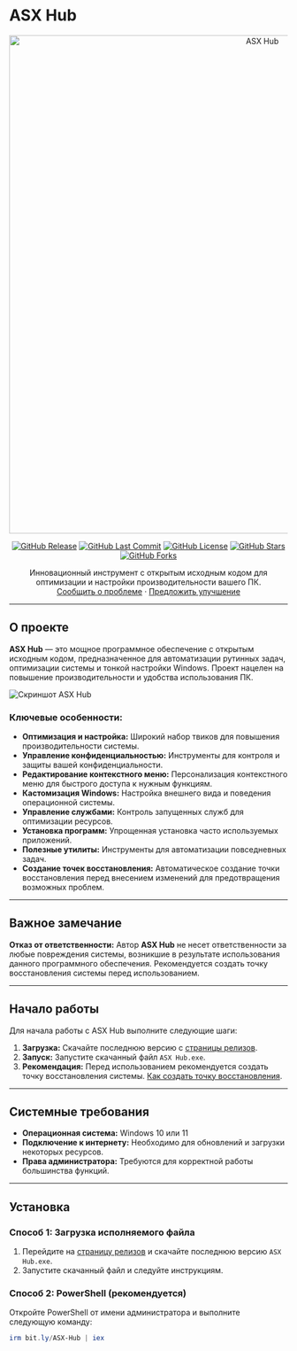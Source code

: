 # ASX Hub

<div align="center">
  <a href="https://github.com/ALFiX01/ASX_Hub">
    <img src="https://github.com/ALFiX01/ASX_Hub/blob/main/Files/Images/dsg.png?raw=true" alt="ASX Hub" width="900">
  </a>
</div>

<div align="center">

[![GitHub Release](https://img.shields.io/github/v/release/ALFiX01/ASX-Hub)](https://github.com/ALFiX01/ASX-Hub/releases/latest)
[![GitHub Last Commit](https://img.shields.io/github/last-commit/ALFiX01/ASX-Hub)](https://github.com/ALFiX01/ASX-Hub/commits/main)
[![GitHub License](https://img.shields.io/github/license/ALFiX01/ASX-Hub)](https://github.com/ALFiX01/ASX-Hub/blob/main/LICENSE)
[![GitHub Stars](https://img.shields.io/github/stars/ALFiX01/ASX-Hub)](https://github.com/ALFiX01/ASX-Hub/stargazers)
[![GitHub Forks](https://img.shields.io/github/forks/ALFiX01/ASX-Hub)](https://github.com/ALFiX01/ASX-Hub/network)

  <p>
    Инновационный инструмент с открытым исходным кодом для оптимизации и настройки производительности вашего ПК.
    <br />
    <a href="https://github.com/ALFiX01/ASX_Hub/issues">Сообщить о проблеме</a>
    ·
    <a href="https://github.com/ALFiX01/ASX_Hub/discussions">Предложить улучшение</a>
  </p>
</div>

---

## О проекте

**ASX Hub** — это мощное программное обеспечение с открытым исходным кодом, предназначенное для автоматизации рутинных задач, оптимизации системы и тонкой настройки Windows. Проект нацелен на повышение производительности и удобства использования ПК.

![Скриншот ASX Hub](https://github.com/ALFiX01/ASX_Hub/blob/main/Files/Images/MainMenu.png?raw=true)

### Ключевые особенности:

*   **Оптимизация и настройка:** Широкий набор твиков для повышения производительности системы.
*   **Управление конфиденциальностью:** Инструменты для контроля и защиты вашей конфиденциальности.
*   **Редактирование контекстного меню:** Персонализация контекстного меню для быстрого доступа к нужным функциям.
*   **Кастомизация Windows:** Настройка внешнего вида и поведения операционной системы.
*   **Управление службами:** Контроль запущенных служб для оптимизации ресурсов.
*   **Установка программ:** Упрощенная установка часто используемых приложений.
*   **Полезные утилиты:** Инструменты для автоматизации повседневных задач.
*   **Создание точек восстановления:** Автоматическое создание точки восстановления перед внесением изменений для предотвращения возможных проблем.

---

## Важное замечание

**Отказ от ответственности:** Автор **ASX Hub** не несет ответственности за любые повреждения системы, возникшие в результате использования данного программного обеспечения. Рекомендуется создать точку восстановления системы перед использованием.

---

## Начало работы

Для начала работы с ASX Hub выполните следующие шаги:

1.  **Загрузка:** Скачайте последнюю версию с [страницы релизов](https://github.com/ALFiX01/ASX-Hub/releases/latest).
2.  **Запуск:** Запустите скачанный файл `ASX Hub.exe`.
3.  **Рекомендация:** Перед использованием рекомендуется создать точку восстановления системы. [Как создать точку восстановления](https://support.microsoft.com/ru-ru/windows/создайте-точку-восстановления-77e02e2a-3298-c869-9974-ef5658ea3be9).

---

## Системные требования

*   **Операционная система:** Windows 10 или 11
*   **Подключение к интернету:** Необходимо для обновлений и загрузки некоторых ресурсов.
*   **Права администратора:** Требуются для корректной работы большинства функций.

---

## Установка

### Способ 1: Загрузка исполняемого файла

1.  Перейдите на [страницу релизов](https://github.com/ALFiX01/ASX-Hub/releases/latest) и скачайте последнюю версию `ASX Hub.exe`.
2.  Запустите скачанный файл и следуйте инструкциям.

### Способ 2: PowerShell (рекомендуется)

Откройте PowerShell от имени администратора и выполните следующую команду:

```powershell
irm bit.ly/ASX-Hub | iex